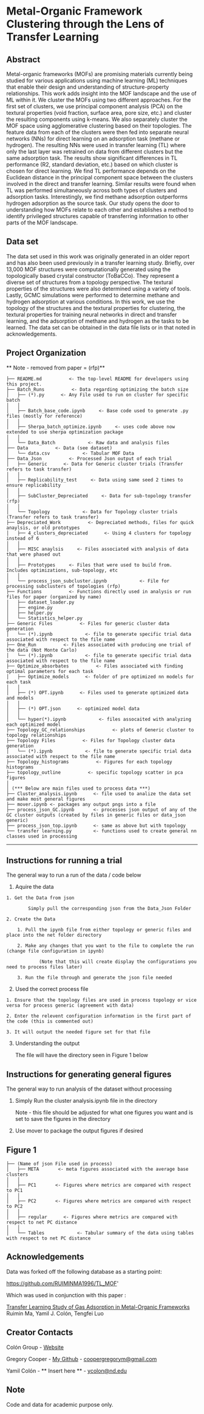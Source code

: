 Metal-Organic Framework Clustering through the Lens of Transfer Learning
==============================

Abstract
------------
Metal-organic frameworks (MOFs) are promising materials currently being studied for various applications using machine learning (ML) techniques that enable their design and understanding of structure-property relationships. This work adds insight into the MOF landscape and the use of ML within it. We cluster the MOFs using two different approaches. For the first set of clusters, we use principal component analysis (PCA) on the textural properties (void fraction, surface area, pore size, etc.) and cluster the resulting components using k-means. We also separately cluster the MOF space using agglomerative clustering based on their topologies. The feature data from each of the clusters were then fed into separate neural networks (NNs) for direct learning on an adsorption task (methane or hydrogen). The resulting NNs were used in transfer learning (TL) where only the last layer was retrained on data from different clusters but the same adsorption task. The results show significant differences in TL performance (R2, standard deviation, etc.) based on which cluster is chosen for direct learning. We find TL performance depends on the Euclidean distance in the principal component space between the clusters involved in the direct and transfer learning. Similar results were found when TL was performed simultaneously across both types of clusters and adsorption tasks. Interestingly, we find methane adsorption outperforms hydrogen adsorption as the source task. Our study opens the door to understanding how MOFs relate to each other and establishes a method to identify privileged structures capable of transferring information to other parts of the MOF landscape.

Data set
------------
The data set used in this work was originally generated in an older report and has also been used previously in a transfer learning study. Briefly, over 13,000 MOF structures were computationally generated using the topologically based crystal constructor (ToBaCCo). They represent a diverse set of structures from a topology perspective. The textural properties of the structures were also determined using a variety of tools. Lastly, GCMC simulations were performed to determine methane and hydrogen adsorption at various conditions. In this work, we use the topology of the structures and the textural properties for clustering, the textural properties for training neural networks in direct and transfer learning, and the adsorption of methane and hydrogen as the tasks to be learned. The data set can be obtained in the data file lists or in that noted in acknowledgements.



Project Organization
------------

** Note - removed from paper = (rfp)**

    ├── README.md          <- The top-level README for developers using this project.
    ├── Batch_Runs          <- Data regarding optimizing the batch size
    │   ├── (*).py      <- Any File used to run on cluster for specific batch
    │   │
    │   ├── Batch_base_code.ipynb     <- Base code used to generate .py files (mostly for reference) 
    │   │
    │   ├── Sherpa_batch_optimize.ipynb     <- uses code above now extended to use sherpa optimization package  
    │   │ 
    │   └── Data_Batch            <- Raw data and analysis files
    ├── Data          <- Data (see dataset)
    │   └── data.csv            <- Tabular MOF Data 
    ├── Data_Json          <- Processed Json output of each trial
    │   ├── Generic      <- Data for Generic cluster trials (Transfer refers to task transfer)
    │   │
    │   ├── Replicability_test     <- Data using same seed 2 times to ensure replicability
    │   │
    │   ├── SubCluster_Depreciated     <- Data for sub-topology transfer (rfp)
    │   │
    │   └── Topology            <- Data for Topology cluster trials (Transfer refers to task transfer)
    ├── Depreciated_Work          <- Depreciated methods, files for quick anaylsis, or old prototypes
    │   ├── 4_clusters_depreciated      <- Using 4 clusters for topology instead of 6 
    │   │
    │   ├── MISC anaylsis     <- Files associated with analysis of data that were phased out
    │   │
    │   ├── Prototypes     <- Files that were used to build from.  Includes optimizations, sub-topology, etc
    │   │
    │   └── process_json_subcluster.ipynb            <- File for processing subclusters of topologies (rfp)
    ├── Functions          <- Functions directly used in analysis or run files for paper (organized by name)
    │   ├── dataset_loader.py 
    │   ├── engine.py
    │   ├── helper.py    
    │   └── Statistics_helper.py
    ├── Generic Files          <- Files for generic cluster data generation
    │   └── (*).ipynb            <- file to generate specific trial data associated with respect to the file name
    ├── One_Run          <- Files associated with producing one trial of the data (Not Monte Carlo)
    │   └── (*).ipynb            <- file to generate specific trial data associated with respect to the file name
    ├── Optimize_absorbates          <- Files associated with finding optimal parameters for each task
    │   ├── Optimize_models      <- folder of pre optimized nn models for each task
    │   │
    │   ├── (*) OPT.ipynb      <- Files used to generate optimized data and models
    │   │
    │   ├── (*) OPT.json      <- optimized model data
    │   │    
    │   └── hyper(*).ipynb            <- files assocaited with analyzing each optimized model
    ├── Topology_GC_relationships          <- plots of Generic cluster to topology relationships
    ├── Topology Files          <- Files for Topology cluster data generation
    │   └── (*).ipynb            <- file to generate specific trial data associated with respect to the file name
    ├── Topology_histograms          <- Figures for each topology histograms
    ├── topology_outline          <- specific topology scatter in pca figures
    │  
    │ (*** Below are main files used to process data ***)
    ├── Cluster_analysis.ipynb      <- file used to analize the data set and make most general figures
    ├── mover.ipynb <- packages any output pngs into a file   
    ├── process_json_GC.ipynb       <- processes json output of any of the GC cluster outputs (created by files in generic files or data_json generic)
    ├── process_json_top.ipynb      <- same as above but with topology
    └── transfer learning.py        <- functions used to create general nn classes used in processing
    

--------


Instructions for running a trial
------------
The general way to run a run of the data / code below  

   1. Aquire the data

    1. Get the Data from json

            Simply pull the corresponding json from the Data_Json Folder

    2. Create the Data

        1. Pull the ipynb file from either topology or generic files and place into the net folder directory

        2. Make any changes that you want to the file to complete the run (change file configuration in ipynb)

                (Note that this will create display the configurations you need to process files later)

        3. Run the file through and generate the json file needed
    
        
   2. Used the correct process file

    1. Ensure that the topology files are used in process topology or vice versa for process generic (agreement with data)

    2. Enter the relevent configuration information in the first part of the code (this is commented out)

    3. It will output the needed figure set for that file
        
   3. Understanding the output
    
        The file will have the directory seen in Figure 1 below
        
Instructions for generating general figures
------------
The general way to run analysis of the dataset without processing

   1. Simply Run the cluster analysis.ipynb file in the directory 

        Note - this file should be adjusted for what one figures you want and is set to save the figures in the directory

   2. Use mover to package the output figures if desired

Figure 1        
--------

    ├── (Name of json File used in process)
    │   ├── META       <- meta figures associated with the average base clusters
    │   │
    │   ├── PC1       <- Figures where metrics are compared with respect to PC1
    │   │
    │   ├── PC2       <- Figures where metrics are compared with respect to PC2
    │   │
    │   ├── regular      <- Figures where metrics are compared with respect to net PC distance
    │   │
    │   └── Tables            <- Tabular summary of the data using tables with respect to net PC distance


Acknowledgements      
--------
Data was forked off the following database as a starting point: 

https://github.com/RUIMINMA1996/TL_MOF'

Which was used in conjunction with this paper :

[Transfer Learning Study of Gas Adsorption in Metal-Organic Frameworks](https://pubs.acs.org/doi/10.1021/acsami.0c06858?ref=pdf)
Ruimin Ma, Yamil J. Colón, Tengfei Luo

Creator Contacts
--------

Colón Group - [Website](https://www.computationalnano.org/)

Gregory Cooper -  [My Github](https://github.com/Gregory-Cooper) - coopergregorym@gmail.com

Yamil Colón -  ** Insert here ** - ycolon@nd.edu

## Note
Code and data for academic purpose only.
 
